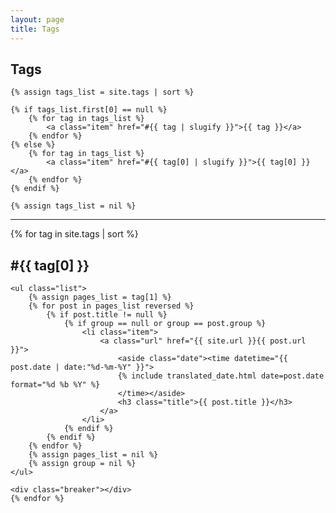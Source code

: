 ```yaml
---
layout: page
title: Tags
---
```

<section class="list">
    <h1 class="title">Tags</h1>

    {% assign tags_list = site.tags | sort %}

    {% if tags_list.first[0] == null %}
        {% for tag in tags_list %}
            <a class="item" href="#{{ tag | slugify }}">{{ tag }}</a>
        {% endfor %}
    {% else %}
        {% for tag in tags_list %}
            <a class="item" href="#{{ tag[0] | slugify }}">{{ tag[0] }}</a>
        {% endfor %}
    {% endif %}

    {% assign tags_list = nil %}
</section>

<hr>

<section class="tag-list">
    {% for tag in site.tags | sort %}
    <h2 class="title" id="{{ tag[0] | slugify }}">#{{ tag[0] }}</h2>

    <ul class="list">
        {% assign pages_list = tag[1] %}
        {% for post in pages_list reversed %}
            {% if post.title != null %}
                {% if group == null or group == post.group %}
                    <li class="item">
                        <a class="url" href="{{ site.url }}{{ post.url }}">
                            <aside class="date"><time datetime="{{ post.date | date:"%d-%m-%Y" }}">
                            {% include translated_date.html date=post.date format="%d %b %Y" %}
                            </time></aside>
                            <h3 class="title">{{ post.title }}</h3>
                        </a>
                    </li>
                {% endif %}
            {% endif %}
        {% endfor %}
        {% assign pages_list = nil %}
        {% assign group = nil %}
    </ul>

    <div class="breaker"></div>
    {% endfor %}
</section>
